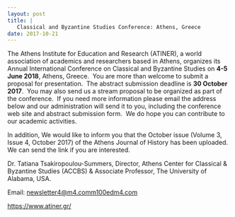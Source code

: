 ```yaml
---
layout: post
title: |
   Classical and Byzantine Studies Conference: Athens, Greece
date: 2017-10-21
---
```


The Athens Institute for Education and Research (ATINER), a world
association of academics and researchers based in Athens, organizes its
Annual International Conference on Classical and Byzantine Studies on
**4-5 June 2018**, Athens, Greece.  You are more than welcome to submit
a proposal for presentation.  The abstract submission deadline is **30
October 2017**.  You may also send us a stream proposal to be organized
as part of the conference.  If you need more information please email
the address below and our administration will send it to you, including
the conference web site and abstract submission form.  We do hope you
can contribute to our academic activities.

In addition, We
would like to inform you that the October issue (Volume 3, Issue 4,
October 2017) of the Athens Journal of History has been uploaded.  We
can send the link if you are interested.

Dr. Tatiana
Tsakiropoulou-Summers, Director, Athens Center for Classical & Byzantine
Studies (ACCBS) & Associate Professor, The University of Alabama,
USA.

Email:
<newsletter4@m4.comm100edm4.com>

<https://www.atiner.gr/>
